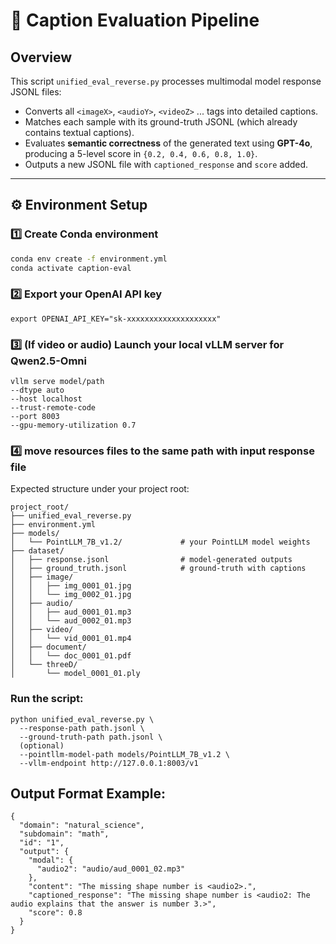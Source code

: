 # 🧠 Caption Evaluation Pipeline

## Overview
This script `unified_eval_reverse.py` processes multimodal model response JSONL files:
- Converts all `<imageX>`, `<audioY>`, `<videoZ>` ... tags into detailed captions.
- Matches each sample with its ground-truth JSONL (which already contains textual captions).
- Evaluates **semantic correctness** of the generated text using **GPT-4o**, producing a 5-level score in `{0.2, 0.4, 0.6, 0.8, 1.0}`.
- Outputs a new JSONL file with `captioned_response` and `score` added.

---

## ⚙️ Environment Setup

### 1️⃣ Create Conda environment
```bash
conda env create -f environment.yml
conda activate caption-eval
```

### 2️⃣ Export your OpenAI API key
```
export OPENAI_API_KEY="sk-xxxxxxxxxxxxxxxxxxxx"
```

### 3️⃣ (If video or audio) Launch your local vLLM server for Qwen2.5-Omni
```
vllm serve model/path
--dtype auto   
--host localhost   
--trust-remote-code   
--port 8003
--gpu-memory-utilization 0.7
```

### 4️⃣ move resources files to the same path with input response file
Expected structure under your project root:
```
project_root/
├── unified_eval_reverse.py
├── environment.yml
├── models/
│   └── PointLLM_7B_v1.2/             # your PointLLM model weights
├── dataset/
│   ├── response.jsonl                # model-generated outputs
│   ├── ground_truth.jsonl            # ground-truth with captions
│   ├── image/
│   │   ├── img_0001_01.jpg
│   │   └── img_0002_01.jpg
│   ├── audio/
│   │   ├── aud_0001_01.mp3
│   │   └── aud_0002_01.mp3
│   ├── video/
│   │   └── vid_0001_01.mp4
│   ├── document/
│   │   └── doc_0001_01.pdf
│   └── threeD/
│       └── model_0001_01.ply
```

### Run the script:
```
python unified_eval_reverse.py \
  --response-path path.jsonl \
  --ground-truth-path path.jsonl \
  (optional)
  --pointllm-model-path models/PointLLM_7B_v1.2 \
  --vllm-endpoint http://127.0.0.1:8003/v1
```

## Output Format Example:
```
{
  "domain": "natural_science",
  "subdomain": "math",
  "id": "1",
  "output": {
    "modal": {
      "audio2": "audio/aud_0001_02.mp3"
    },
    "content": "The missing shape number is <audio2>.",
    "captioned_response": "The missing shape number is <audio2: The audio explains that the answer is number 3.>",
    "score": 0.8
  }
}
```